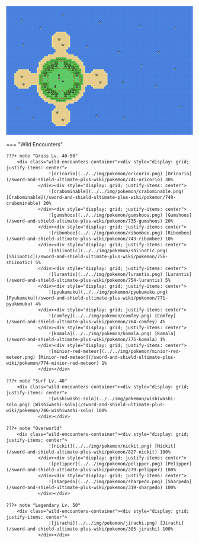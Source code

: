<img src="../../img/routes/Isle Of Armor 9.png" alt="Isle Of Armor 9"/>

=== "Wild Encounters"


	???+ note "Grass Lv. 40-50"
		<div class="wild-encounters-container"><div style="display: grid; justify-items: center">
                    ![oricorio](../../img/pokemon/oricorio.png) [Oricorio](/sword-and-shield-ultimate-plus-wiki/pokemon/741-oricorio) 30%
                </div><div style="display: grid; justify-items: center">
                    ![crabominable](../../img/pokemon/crabominable.png) [Crabominable](/sword-and-shield-ultimate-plus-wiki/pokemon/740-crabominable) 20%
                </div><div style="display: grid; justify-items: center">
                    ![gumshoos](../../img/pokemon/gumshoos.png) [Gumshoos](/sword-and-shield-ultimate-plus-wiki/pokemon/735-gumshoos) 20%
                </div><div style="display: grid; justify-items: center">
                    ![ribombee](../../img/pokemon/ribombee.png) [Ribombee](/sword-and-shield-ultimate-plus-wiki/pokemon/743-ribombee) 10%
                </div><div style="display: grid; justify-items: center">
                    ![shiinotic](../../img/pokemon/shiinotic.png) [Shiinotic](/sword-and-shield-ultimate-plus-wiki/pokemon/756-shiinotic) 5%
                </div><div style="display: grid; justify-items: center">
                    ![lurantis](../../img/pokemon/lurantis.png) [Lurantis](/sword-and-shield-ultimate-plus-wiki/pokemon/754-lurantis) 5%
                </div><div style="display: grid; justify-items: center">
                    ![pyukumuku](../../img/pokemon/pyukumuku.png) [Pyukumuku](/sword-and-shield-ultimate-plus-wiki/pokemon/771-pyukumuku) 4%
                </div><div style="display: grid; justify-items: center">
                    ![comfey](../../img/pokemon/comfey.png) [Comfey](/sword-and-shield-ultimate-plus-wiki/pokemon/764-comfey) 4%
                </div><div style="display: grid; justify-items: center">
                    ![komala](../../img/pokemon/komala.png) [Komala](/sword-and-shield-ultimate-plus-wiki/pokemon/775-komala) 1%
                </div><div style="display: grid; justify-items: center">
                    ![minior-red-meteor](../../img/pokemon/minior-red-meteor.png) [Minior-red-meteor](/sword-and-shield-ultimate-plus-wiki/pokemon/774-minior-red-meteor) 1%
                </div></div>

	???+ note "Surf Lv. 40"
		<div class="wild-encounters-container"><div style="display: grid; justify-items: center">
                    ![wishiwashi-solo](../../img/pokemon/wishiwashi-solo.png) [Wishiwashi-solo](/sword-and-shield-ultimate-plus-wiki/pokemon/746-wishiwashi-solo) 100%
                </div></div>

	???+ note "Overworld"
		<div class="wild-encounters-container"><div style="display: grid; justify-items: center">
                    ![nickit](../../img/pokemon/nickit.png) [Nickit](/sword-and-shield-ultimate-plus-wiki/pokemon/827-nickit) 100%
                </div><div style="display: grid; justify-items: center">
                    ![pelipper](../../img/pokemon/pelipper.png) [Pelipper](/sword-and-shield-ultimate-plus-wiki/pokemon/279-pelipper) 100%
                </div><div style="display: grid; justify-items: center">
                    ![sharpedo](../../img/pokemon/sharpedo.png) [Sharpedo](/sword-and-shield-ultimate-plus-wiki/pokemon/319-sharpedo) 100%
                </div></div>

	???+ note "Legendary Lv. 50"
		<div class="wild-encounters-container"><div style="display: grid; justify-items: center">
                    ![jirachi](../../img/pokemon/jirachi.png) [Jirachi](/sword-and-shield-ultimate-plus-wiki/pokemon/385-jirachi) 100%
                </div></div>



